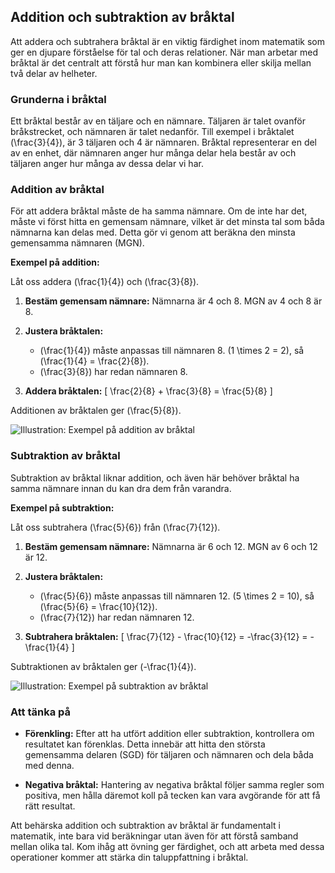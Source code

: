 ## Addition och subtraktion av bråktal

Att addera och subtrahera bråktal är en viktig färdighet inom matematik som ger en djupare förståelse för tal och deras relationer. När man arbetar med bråktal är det centralt att förstå hur man kan kombinera eller skilja mellan två delar av helheter.

### Grunderna i bråktal

Ett bråktal består av en täljare och en nämnare. Täljaren är talet ovanför bråkstrecket, och nämnaren är talet nedanför. Till exempel i bråktalet \(\frac{3}{4}\), är 3 täljaren och 4 är nämnaren. Bråktal representerar en del av en enhet, där nämnaren anger hur många delar hela består av och täljaren anger hur många av dessa delar vi har.

### Addition av bråktal

För att addera bråktal måste de ha samma nämnare. Om de inte har det, måste vi först hitta en gemensam nämnare, vilket är det minsta tal som båda nämnarna kan delas med. Detta gör vi genom att beräkna den minsta gemensamma nämnaren (MGN).

**Exempel på addition:**

Låt oss addera \(\frac{1}{4}\) och \(\frac{3}{8}\).

1. **Bestäm gemensam nämnare:** Nämnarna är 4 och 8. MGN av 4 och 8 är 8.
   
2. **Justera bråktalen:** 
   - \(\frac{1}{4}\) måste anpassas till nämnaren 8. \(1 \times 2 = 2\), så \(\frac{1}{4} = \frac{2}{8}\).
   - \(\frac{3}{8}\) har redan nämnaren 8.
   
3. **Addera bråktalen:** 
   \[
   \frac{2}{8} + \frac{3}{8} = \frac{5}{8}
   \]

Additionen av bråktalen ger \(\frac{5}{8}\).

![Illustration: Exempel på addition av bråktal](addition_of_fractions_example.png)

### Subtraktion av bråktal

Subtraktion av bråktal liknar addition, och även här behöver bråktal ha samma nämnare innan du kan dra dem från varandra.

**Exempel på subtraktion:**

Låt oss subtrahera \(\frac{5}{6}\) från \(\frac{7}{12}\).

1. **Bestäm gemensam nämnare:** Nämnarna är 6 och 12. MGN av 6 och 12 är 12.
   
2. **Justera bråktalen:** 
   - \(\frac{5}{6}\) måste anpassas till nämnaren 12. \(5 \times 2 = 10\), så \(\frac{5}{6} = \frac{10}{12}\).
   - \(\frac{7}{12}\) har redan nämnaren 12.
   
3. **Subtrahera bråktalen:** 
   \[
   \frac{7}{12} - \frac{10}{12} = -\frac{3}{12} = -\frac{1}{4}
   \]

Subtraktionen av bråktalen ger \(-\frac{1}{4}\).

![Illustration: Exempel på subtraktion av bråktal](subtraction_of_fractions_example.png)

### Att tänka på

- **Förenkling:** Efter att ha utfört addition eller subtraktion, kontrollera om resultatet kan förenklas. Detta innebär att hitta den största gemensamma delaren (SGD) för täljaren och nämnaren och dela båda med denna.
  
- **Negativa bråktal:** Hantering av negativa bråktal följer samma regler som positiva, men hålla däremot koll på tecken kan vara avgörande för att få rätt resultat.

Att behärska addition och subtraktion av bråktal är fundamentalt i matematik, inte bara vid beräkningar utan även för att förstå samband mellan olika tal. Kom ihåg att övning ger färdighet, och att arbeta med dessa operationer kommer att stärka din taluppfattning i bråktal.